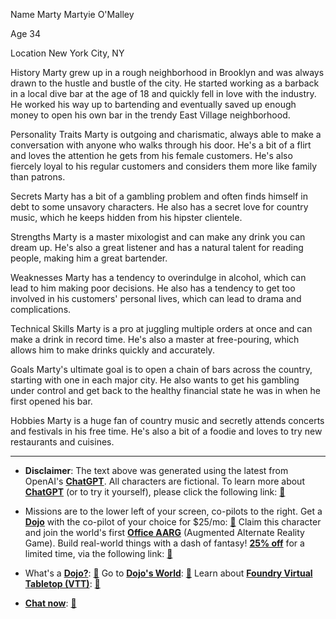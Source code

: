 Name Marty Martyie O'Malley

Age 34

Location New York City, NY

History Marty grew up in a rough neighborhood in Brooklyn and was always drawn to the hustle and bustle of the city. He started working as a barback in a local dive bar at the age of 18 and quickly fell in love with the industry. He worked his way up to bartending and eventually saved up enough money to open his own bar in the trendy East Village neighborhood.

Personality Traits Marty is outgoing and charismatic, always able to make a conversation with anyone who walks through his door. He's a bit of a flirt and loves the attention he gets from his female customers. He's also fiercely loyal to his regular customers and considers them more like family than patrons.

Secrets Marty has a bit of a gambling problem and often finds himself in debt to some unsavory characters. He also has a secret love for country music, which he keeps hidden from his hipster clientele.

Strengths Marty is a master mixologist and can make any drink you can dream up. He's also a great listener and has a natural talent for reading people, making him a great bartender.

Weaknesses Marty has a tendency to overindulge in alcohol, which can lead to him making poor decisions. He also has a tendency to get too involved in his customers' personal lives, which can lead to drama and complications.

Technical Skills Marty is a pro at juggling multiple orders at once and can make a drink in record time. He's also a master at free-pouring, which allows him to make drinks quickly and accurately.

Goals Marty's ultimate goal is to open a chain of bars across the country, starting with one in each major city. He also wants to get his gambling under control and get back to the healthy financial state he was in when he first opened his bar.

Hobbies Marty is a huge fan of country music and secretly attends concerts and festivals in his free time. He's also a bit of a foodie and loves to try new restaurants and cuisines.
 

---
* **Disclaimer**: The text above was generated using the latest from OpenAI's [**ChatGPT**](https://openai.com/blog/chatgpt/).  All characters are fictional.  To learn more about [**ChatGPT**](https://openai.com/blog/chatgpt/) (or to try it yourself), please click the following link: [:closed_book:](https://openai.com/blog/chatgpt/)

* Missions are to the lower left of your screen, co-pilots to the right. Get a [**Dojo**](https://workmates.live/marketplace) with the co-pilot of your choice for $25/mo: [:green_book:](https://workmates.live/marketplace) Claim this character and join the world's first [**Office AARG**](https://dojos.world) (Augmented Alternate Reality Game). Build real-world things with a dash of fantasy! [**25% off**](https://blog.workmates.live/deal-on-a-dojo) for a limited time, via the following link: [:green_book:](https://blog.workmates.live/deal-on-a-dojo) 

* What's a [**Dojo?**](https://workdojos.com): [:blue_book:](https://workdojos.com)  Go to [**Dojo's World**](https://dojos.world): [:blue_book:](https://dojos.world)  Learn about [**Foundry Virtual Tabletop (VTT)**](https://foundryvtt.com): [:closed_book:](https://foundryvtt.com/)

* [**Chat now**](https://chat.workmates.live/channel/support): [:ledger:](https://chat.workmates.live/channel/support)